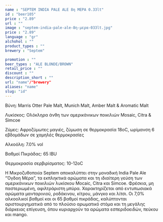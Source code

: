 ```yaml
---
name : "SEPTEM INDIA PALE ALE 8η ΜΕΡΑ 0.33lt"
id : "beer105"
price : "2.89"
url : ""
image : "septem-india-pale-ale-8η-μερα-033lt.jpg"
price : "2.89"
language : "gr"
alchohol : ""
product_types : ""
brewery : "Septem"

promotion : ""
beer_types : "ALE BLONDE/BROWN"
retail_price : ""
discount : ""
description_short : ""
url: "name"/"brewery"
aliases: "name"
slug: "id"
---
```


Βύνη: Marris Otter Pale Malt, Munich Malt, Amber Malt &amp; Aromatic Malt

Λυκίσκος: Ολόκληρα άνθη των αμερικάνικων ποικιλιών Mosaic, Citra &amp; Simcoe

Ζύμες: Αφροζύμωτες μαγιές, ζύμωση σε θερμοκρασία 18oC, ωρίμανση 6 εβδομάδων σε χαμηλές θερμοκρασίες

Αλκοόλη: 7.0% vol

Βαθμοί Πικράδας: 65 IBU

Θερμοκρασία σερβιρίσματος: 10-12οC

Η Μικροζυθοποιία Septem αποκαλύπτει στην μοναδική India Pale Ale “Όγδοη Mέρα”, τα εκπληκτικά αρώματα και τη ιδιαίτερη γεύση των αμερικάνικων ποικιλιών λυκίσκου Mocaic, Citra και Simcoe.
Φρέσκια, μη παστεριωμένη, αφιλτράριστη μπύρα.
Χαρακτηρίζεται από εντυπωσιακά αρώματα μανταρινιού, ροδάκινου, κίτρου, μάνγκο και λίτσι. Οι 7,0% αλκοολικοί βαθμοί και οι 65 βαθμοί πικράδας, καλύπτονται αριστουργηματικά από το πλούσιο αρωματικό στόμα και τη μεγάλης διάρκειας επίγευση, όπου κυριαρχούν τα αρώματα εσπεριδοειδών, πεύκου και mango.